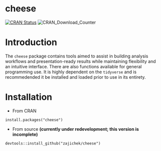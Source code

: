 
<!-- README.md is generated from README.Rmd. Please edit that file -->

# cheese

<!-- badges: start -->

[![CRAN
Status](https://www.r-pkg.org/badges/version/cheese)](https://cran.r-project.org/package=cheese)
![CRAN\_Download\_Counter](http://cranlogs.r-pkg.org/badges/grand-total/cheese)
<!-- badges: end -->

# Introduction

The `cheese` package contains tools aimed to assist in building analysis
workflows and presentation-ready results while maintaining flexibility
and an intuitive interface. There are also functions available for
general programming use. It is highly dependent on the `tidyverse` and
is recommedended it be installed and loaded prior to use in its
entirety.

# Installation

  - From CRAN

`install.packages("cheese")`

  - From source **(currently under redevelopment; this version is
    incomplete)**

`devtools::install_github("zajichek/cheese")`

